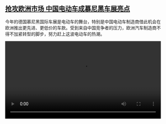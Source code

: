 <!--1694002623000-->
[抢攻欧洲市场 中国电动车成慕尼黑车展亮点](https://www.dw.com/zh/%E6%8A%A2%E6%94%BB%E6%AC%A7%E6%B4%B2%E5%B8%82%E5%9C%BA%20%E4%B8%AD%E5%9B%BD%E7%94%B5%E5%8A%A8%E8%BD%A6%E6%88%90%E6%85%95%E5%B0%BC%E9%BB%91%E8%BD%A6%E5%B1%95%E4%BA%AE%E7%82%B9/a-66735069)
------

<p>今年的德国慕尼黑国际车展是电动车的舞台，特别是中国电动车制造商借此机会在欧洲推出更先进、更低价的车款。受到来自中国竞争者的压力，欧洲汽车制造商不得不加紧转型的脚步，努力赶上这波电动车的热潮。</small></p><video src="https://tvdownloaddw-a.akamaihd.net/dwtv_video/flv/vdt_zh/2023/bchi230906_001_iaabyd_01r_AVC_1280x720.mp4" controls style="width:100%"></video>
